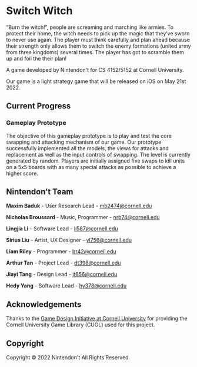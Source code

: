 # Switch Witch

“Burn the witch!”, people are screaming and marching like armies. To protect their home, the witch needs to pick up the magic that they’ve sworn to never use again. The player must think carefully and plan ahead because their strength only allows them to switch the enemy formations (united army from three kingdoms) several times. The player has got to scramble them up and foil the their plan! 

A game developed by Nintendon't for CS 4152/5152 at Cornell University.

Our game is a light strategy game that will be released on iOS on May 21st 2022.

## Current Progress

### Gameplay Prototype

The objective of this gameplay prototype is to play and test the core swapping and attacking mechanism of our game. Our prototype successfully implemented all the models, the views for attacks and replacement as well as the input controls of swapping. The level is currently  generated by random. Players are initially assigned five swaps to kill units on a 5x5 boards with as many special attacks as possible to achieve a higher score. 

## **Nintendon’t** Team

**Maxim Baduk** - User Research Lead - mb2474@cornell.edu

**Nicholas Broussard** - Music, Programmer - [nrb74@cornell.edu](mailto:nrb74@cornell.edu)

**Lingjia Li** - Software Lead - [ll587@cornell.edu](mailto:ll587@cornell.edu)

**Sirius Liu** - Artist, UX Designer - [yl756@cornell.edu](mailto:yl756@cornell.edu)

**Liam Riley** - Programmer - [lrr42@cornell.edu](mailto:lrr42@cornell.edu)

**Arthur Tan** - Project Lead - [dt398@cornell.edu](mailto:dt398@cornell.edu)

**Jiayi Tang** - Design Lead - [jt656@cornell.edu](mailto:jt656@cornell.edu)

**Hedy Yang** - Software Lead - [hy378@cornell.edu](mailto:hy378@cornell.edu)

## Acknowledgements

Thanks to the [Game Design Initiative at Cornell University](https://gdiac.cis.cornell.edu/) for providing the Cornell University Game Library (CUGL) used for this project.

## Copyright

Copyright © 2022 Nintendon't
All Rights Reserved
